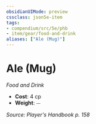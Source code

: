 ```yaml
---
obsidianUIMode: preview
cssclass: json5e-item
tags:
- compendium/src/5e/phb
- item/gear/food-and-drink
aliases: ["Ale (Mug)"]
---
```

# Ale (Mug)
*Food and Drink*  

- **Cost**: 4 cp
- **Weight**: ⏤

*Source: Player's Handbook p. 158*